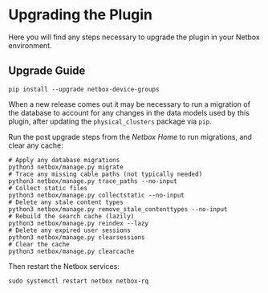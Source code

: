# Upgrading the Plugin

Here you will find any steps necessary to upgrade the plugin in your Netbox environment.

## Upgrade Guide

```shell
pip install --upgrade netbox-device-groups
```

When a new release comes out it may be necessary to run a migration of the database to account for any changes in the data models used by this plugin,  after updating the `physical_clusters` package via `pip`.

Run the post upgrade steps from the _Netbox Home_ to run migrations, and clear any cache:

```shell
# Apply any database migrations
python3 netbox/manage.py migrate
# Trace any missing cable paths (not typically needed)
python3 netbox/manage.py trace_paths --no-input
# Collect static files
python3 netbox/manage.py collectstatic --no-input
# Delete any stale content types
python3 netbox/manage.py remove_stale_contenttypes --no-input
# Rebuild the search cache (lazily)
python3 netbox/manage.py reindex --lazy
# Delete any expired user sessions
python3 netbox/manage.py clearsessions
# Clear the cache
python3 netbox/manage.py clearcache
```

Then restart the Netbox services:

```shell
sudo systemctl restart netbox netbox-rq
```
